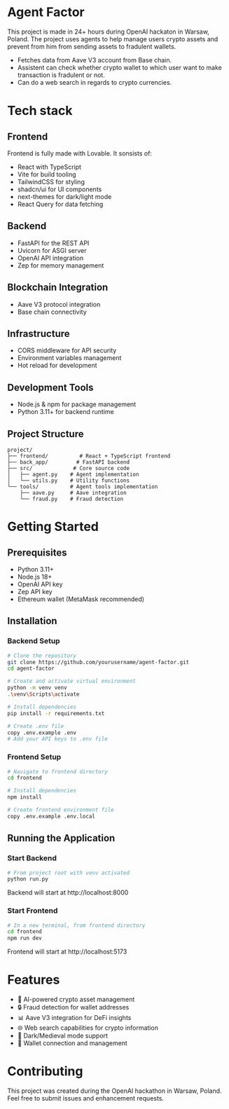 # Agent Factor
This project is made in 24+ hours during OpenAI hackaton in Warsaw, Poland. The project uses agents to help manage users crypto assets and prevent from him from sending assets to fradulent wallets.

- Fetches data from Aave V3 account from Base chain.
- Assistent can check whether crypto wallet to which user want to make transaction is fradulent or not.
- Can do a web search in regards to crypto currencies.

# Tech stack

## Frontend
Frontend is fully made with Lovable. It sonsists of:

- React with TypeScript
- Vite for build tooling
- TailwindCSS for styling
- shadcn/ui for UI components
- next-themes for dark/light mode
- React Query for data fetching

## Backend
- FastAPI for the REST API
- Uvicorn for ASGI server
- OpenAI API integration
- Zep for memory management

## Blockchain Integration
- Aave V3 protocol integration
- Base chain connectivity

## Infrastructure
- CORS middleware for API security
- Environment variables management
- Hot reload for development

## Development Tools
- Node.js & npm for package management
- Python 3.11+ for backend runtime

## Project Structure
```
project/
├── frontend/          # React + TypeScript frontend
├── back_app/         # FastAPI backend
├── src/             # Core source code
│   ├── agent.py    # Agent implementation
│   └── utils.py    # Utility functions
└── tools/          # Agent tools implementation
    ├── aave.py     # Aave integration
    └── fraud.py    # Fraud detection
```

# Getting Started

## Prerequisites
- Python 3.11+
- Node.js 18+
- OpenAI API key
- Zep API key
- Ethereum wallet (MetaMask recommended)

## Installation

### Backend Setup
```bash
# Clone the repository
git clone https://github.com/yourusername/agent-factor.git
cd agent-factor

# Create and activate virtual environment
python -m venv venv
.\venv\Scripts\activate

# Install dependencies
pip install -r requirements.txt

# Create .env file
copy .env.example .env
# Add your API keys to .env file
```

### Frontend Setup
```bash
# Navigate to frontend directory
cd frontend

# Install dependencies
npm install

# Create frontend environment file
copy .env.example .env.local
```

## Running the Application

### Start Backend
```bash
# From project root with venv activated
python run.py
```
Backend will start at http://localhost:8000

### Start Frontend
```bash
# In a new terminal, from frontend directory
cd frontend
npm run dev
```
Frontend will start at http://localhost:5173

# Features
- 🤖 AI-powered crypto asset management
- 🔒 Fraud detection for wallet addresses
- 📊 Aave V3 integration for DeFi insights
- 🌐 Web search capabilities for crypto information
- 🌙 Dark/Medieval mode support
- 💼 Wallet connection and management

# Contributing
This project was created during the OpenAI hackathon in Warsaw, Poland. Feel free to submit issues and enhancement requests.
